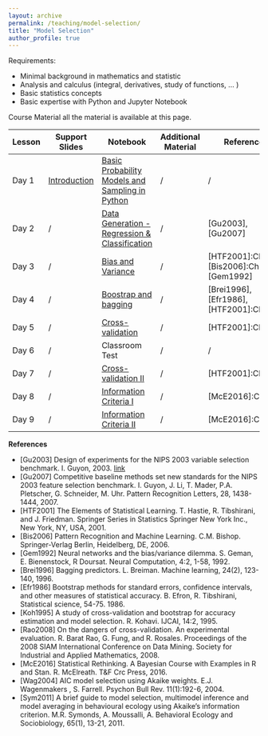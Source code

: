 ```yaml
---
layout: archive
permalink: /teaching/model-selection/
title: "Model Selection"
author_profile: true
---
```


Requirements:
- Minimal background in mathematics and statistic
- Analysis and calculus (integral, derivatives, study of functions, … )
- Basic statistics concepts 
- Basic expertise with Python and Jupyter Notebook


Course Material all the material is available at this page.

|  Lesson           | Support Slides    | Notebook | Additional Material | References | 
| ----------------- | ----------------- | -------- | ----------- | ---------- | 
|Day 1 | [Introduction](https://marcolorenzi.github.io/material/Resampling/intro.pdf)           |  [Basic Probability Models and Sampling in Python](https://marcolorenzi.github.io/material/Resampling/Lesson1.ipynb)     |      /       |         /   |
|Day 2 | /          |  [Data Generation - Regression & Classification](https://marcolorenzi.github.io/material/Resampling/lesson2.ipynb)     |      /       |     [Gu2003], [Gu2007]   |
|Day 3| /            | [Bias and Variance](https://marcolorenzi.github.io/material/Resampling/lesson3.ipynb)  | / | [HTF2001]:Ch7, [Bis2006]:Ch1,Ch3, [Gem1992] |
|Day 4 |  / |   [Boostrap and bagging](https://marcolorenzi.github.io/material/Resampling/lesson4.ipynb) |  / | [Brei1996], [Efr1986], [HTF2001]:Ch7 |
|Day 5 |  / |   [Cross-validation](https://marcolorenzi.github.io/material/Resampling/lesson5.ipynb) |  / | [HTF2001]:Ch7 |
|Day 6 |  / |  Classroom Test |  / | / |
|Day 7 |  / |   [Cross-validation II](https://marcolorenzi.github.io/material/Resampling/lesson6_to_fill.ipynb) |  / | [HTF2001]:Ch7 |
|Day 8 |  / |   [Information Criteria I](https://marcolorenzi.github.io/material/Resampling/lesson7.ipynb) |  / | [McE2016]:Ch6 |\
|Day 9 |  / |   [Information Criteria II](https://marcolorenzi.github.io/material/Resampling/lesson8.ipynb) |  / | [McE2016]:Ch6 |

**References**
      
- [Gu2003] Design of experiments for the NIPS 2003 variable selection benchmark.  I. Guyon, 2003. [link](http://clopinet.com/isabelle/Projects/NIPS2003/Slides/NIPS2003-Datasets.pdf)
- [Gu2007] Competitive baseline methods set new standards for the NIPS 2003 feature selection benchmark. I. Guyon, J. Li, T. Mader, P.A. Pletscher, G. Schneider, M. Uhr. Pattern Recognition Letters, 28, 1438-1444, 2007.
- [HTF2001] The Elements of Statistical Learning. T. Hastie, R. Tibshirani, and J. Friedman. Springer Series in Statistics Springer New York Inc., New York, NY, USA, 2001.
- [Bis2006] Pattern Recognition and Machine Learning. 	C.M. Bishop. Springer-Verlag Berlin, Heidelberg, DE, 2006.	
- [Gem1992] Neural networks and the bias/variance dilemma. 	S. Geman, E. Bienenstock, R Doursat. Neural Computation, 4:2, 1-58, 1992.
- [Brei1996] Bagging predictors. L. Breiman. Machine learning, 24(2), 123-140, 1996.
- [Efr1986]  Bootstrap methods for standard errors, confidence intervals, and other measures of statistical accuracy. B. Efron,  R. Tibshirani, Statistical science, 54-75. 1986.
- [Koh1995] A study of cross-validation and bootstrap for accuracy estimation and model selection. R. Kohavi. IJCAI, 14:2, 1995.
- [Rao2008] On the dangers of cross-validation. An experimental evaluation. R. Barat Rao, G. Fung, and R. Rosales. Proceedings of the 2008 SIAM International Conference on Data Mining. Society for Industrial and Applied Mathematics, 2008.
- [McE2016] Statistical Rethinking. A Bayesian Course with Examples in R and Stan. R. McElreath. T&F Crc Press, 2016.
- [Wag2004] AIC model selection using Akaike weights.</i> E.J. Wagenmakers , S. Farrell. Psychon Bull Rev. 11(1):192-6, 2004.
- [Sym2011]  A brief guide to model selection, multimodel inference and model averaging in behavioural ecology using Akaike’s information criterion. M.R. Symonds, A. Moussalli, A. Behavioral Ecology and Sociobiology, 65(1), 13-21, 2011. 

